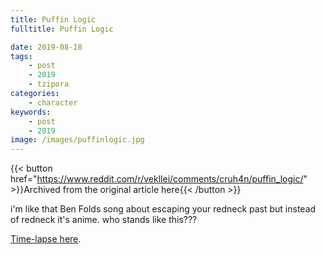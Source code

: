 ```yaml
---
title: Puffin Logic
fulltitle: Puffin Logic

date: 2019-08-18
tags:
    - post
    - 2019
    - tzipora
categories:
    - character
keywords:
    - post
    - 2019
image: /images/puffinlogic.jpg
---
```

{{< button href="https://www.reddit.com/r/vekllei/comments/cruh4n/puffin_logic/" >}}Archived from the original article here{{< /button >}}

i'm like that Ben Folds song about escaping your redneck past but instead of redneck it's anime. who stands like this???

[Time-lapse here](https://www.instagram.com/p/B1SRoV6D3_w/).
